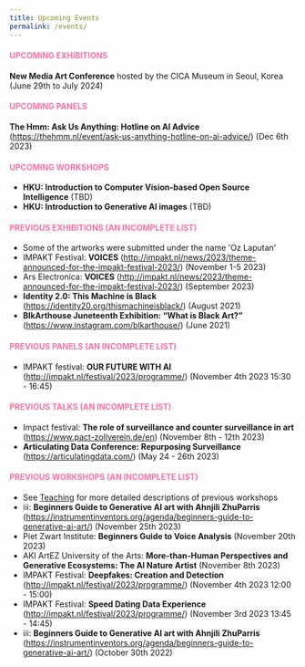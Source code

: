 ```yaml
---
title: Upcoming Events
permalink: /events/
---
```


<style>
  h4 {
    color: #FF70A6;
    /* Change this to your desired color */
    text-transform: uppercase;
  }
</style>

#### Upcoming Exhibitions

**New Media Art Conference** hosted by the CICA Museum in Seoul, Korea (June 29th to July 2024)

#### Upcoming Panels

**The Hmm: Ask Us Anything: Hotline on AI Advice** (https://thehmm.nl/event/ask-us-anything-hotline-on-ai-advice/) (Dec 6th 2023)

#### Upcoming Workshops

* **HKU: Introduction to Computer Vision-based Open Source Intelligence** (TBD)
* **HKU: Introduction to Generative AI images** (TBD)

#### Previous Exhibitions (an incomplete list)

* Some of the artworks were submitted under the name 'Oz Laputan'
* IMPAKT Festival: **VOICES** (http://impakt.nl/news/2023/theme-announced-for-the-impakt-festival-2023/) (November 1-5 2023)
* Ars Electronica: **VOICES** (http://impakt.nl/news/2023/theme-announced-for-the-impakt-festival-2023/) (September 2023)
* **Identity 2.0: This Machine is Black** (https://identity20.org/thismachineisblack/) (August 2021)
* **BlkArthouse Juneteenth Exhibition: “What is Black Art?”** (https://www.instagram.com/blkarthouse/) (June 2021)

#### Previous Panels (an incomplete list)

* IMPAKT festival: **OUR FUTURE WITH AI** (http://impakt.nl/festival/2023/programme/) (November 4th 2023 15:30 - 16:45)

#### Previous Talks (an incomplete list)

* Impact festival: **The role of surveillance and counter surveillance in art** (https://www.pact-zollverein.de/en) (November 8th - 12th 2023)
* **Articulating Data Conference: Repurposing Surveillance** (https://articulatingdata.com/) (May 24 - 26th 2023)

#### Previous Workshops (an incomplete list)

* See [Teaching](https://artificialnouveau.github.io/teaching/) for more detailed descriptions of previous workshops
* iii: **Beginners Guide to Generative AI art with Ahnjili ZhuParris** (https://instrumentinventors.org/agenda/beginners-guide-to-generative-ai-art/) (November 25th 2023)
* Piet Zwart Institute: **Beginners Guide to Voice Analysis** (November 20th 2023)
* AKI ArtEZ University of the Arts: **More-than-Human Perspectives and Generative Ecosystems: The AI Nature Artist** (November 8th 2023)
* IMPAKT Festival: **Deepfakes: Creation and Detection** (http://impakt.nl/festival/2023/programme/) (November 4th 2023 12:00 - 15:00)
* IMPAKT Festival: **Speed Dating Data Experience** (http://impakt.nl/festival/2023/programme/) (November 3rd 2023 13:45 - 14:45)
* iii: **Beginners Guide to Generative AI art with Ahnjili ZhuParris** (https://instrumentinventors.org/agenda/beginners-guide-to-generative-ai-art/) (October 30th 2022)
